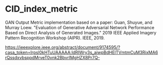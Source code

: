 # CID_index_metric
GAN Output Metric implementation based on a paper:
Guan, Shuyue, and Murray Loew. "Evaluation of Generative Adversarial Network Performance Based on Direct Analysis of Generated Images." 2019 IEEE Applied Imagery Pattern Recognition Workshop (AIPR). IEEE, 2019.

https://ieeexplore.ieee.org/abstract/document/9174595/?casa_token=Irpsl0kHTuUAAAAA:ldRIWry3s_aiwpBdHElTVmtmCuM3RixMA6rQssdxvbsppdMrveT0vnk2BbvrIMgHZX8Pr7Q-
